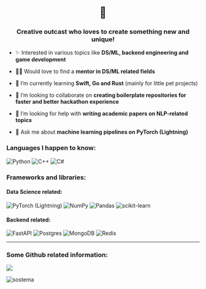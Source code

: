 <h1 align="center">👋</h1>
<h3 align="center">Creative outcast who loves to create something new and unique!</h3>

- ✨ Interested in various topics like **DS/ML, backend engineering and game development**

- 👨‍🏫 Would love to find a **mentor in DS/ML related fields**

- 🌱 I’m currently learning **Swift, Go and Rust** (mainly for little pet projects)

- 👯 I’m looking to collaborate on **creating boilerplate repositories for faster and better hackathon experience**

- 🤝 I’m looking for help with **writing academic papers on NLP-related topics**

- 💬 Ask me about **machine learning pipelines on PyTorch (Lightning)**

<h3 align="left">Languages I happen to know: </h3>

![Python](https://img.shields.io/badge/python-3670A0?style=for-the-badge&logo=python&logoColor=ffdd54)
![C++](https://img.shields.io/badge/c++-%2300599C.svg?style=for-the-badge&logo=c%2B%2B&logoColor=white)
![C#](https://img.shields.io/badge/c%23-%23239120.svg?style=for-the-badge&logo=c-sharp&logoColor=white)

<h3 align="left">Frameworks and libraries: </h3>

<h4 align="left">Data Science related: </h4>

![PyTorch](https://img.shields.io/badge/PyTorch-%23EE4C2C.svg?style=for-the-badge&logo=PyTorch&logoColor=white) (Lightning)
![NumPy](https://img.shields.io/badge/numpy-%23013243.svg?style=for-the-badge&logo=numpy&logoColor=white)
![Pandas](https://img.shields.io/badge/pandas-%23150458.svg?style=for-the-badge&logo=pandas&logoColor=white)
![scikit-learn](https://img.shields.io/badge/scikit--learn-%23F7931E.svg?style=for-the-badge&logo=scikit-learn&logoColor=white)

<h4 align="left">Backend related: </h4>

![FastAPI](https://img.shields.io/badge/FastAPI-005571?style=for-the-badge&logo=fastapi)
![Postgres](https://img.shields.io/badge/postgres-%23316192.svg?style=for-the-badge&logo=postgresql&logoColor=white)
![MongoDB](https://img.shields.io/badge/MongoDB-%234ea94b.svg?style=for-the-badge&logo=mongodb&logoColor=white)
![Redis](https://img.shields.io/badge/redis-%23DD0031.svg?style=for-the-badge&logo=redis&logoColor=white)

<hr>

<h3 align="left">Some Github related information: </h3> 

![](https://komarev.com/ghpvc/?username=sostema&color=009B77&style=for-the-badge)

<img align="center" src="https://github-readme-stats.vercel.app/api?username=sostema&count_private=true&show_icons=true&theme=radical&locale=en" alt="sostema" />
